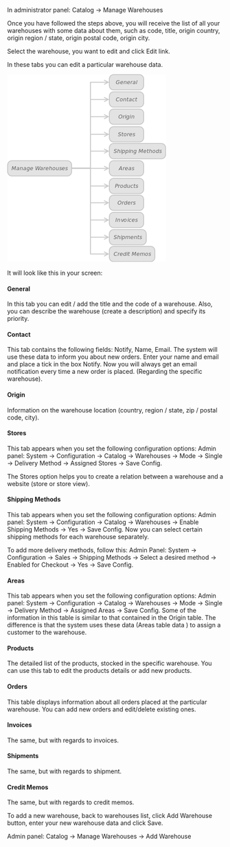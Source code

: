 In administrator panel: Catalog -> Manage Warehouses

Once you have followed the steps above, you will receive the list of all your warehouses with some data about them, such as code, title, origin country, origin region / state, origin postal code, origin city.

Select the warehouse, you want to edit and click Edit link.

In these tabs you can edit a particular warehouse data.

![Figure 6.1. Tabs for editing](Warehouse_Figure_6_1.png)


It will look like this in your screen:

#### General

In this tab you can edit / add the title and the code of a warehouse. Also, you can describe the warehouse (create a description) and specify its priority.

 
#### Contact

This tab contains the following fields: Notify, Name, Email. The system will use these data to inform you about new orders. Enter your name and email and place a tick in the box Notify. Now you will always get an email notification every time a new order is placed. (Regarding the specific warehouse).

 
#### Origin

Information on the warehouse location (country, region / state, zip / postal code, city).

 
#### Stores

This tab appears when you set the following configuration options: Admin panel: System -> Configuration -> Catalog -> Warehouses -> Mode -> Single -> Delivery Method -> Assigned Stores -> Save Config.

The Stores option helps you to create a relation between a warehouse and a website (store or store view).

 
#### Shipping Methods

This tab appears when you set the following configuration options: Admin panel: System -> Configuration -> Catalog -> Warehouses -> Enable Shipping Methods -> Yes -> Save Config. Now you can select certain shipping methods for each warehouse separately.

To add more delivery methods, follow this: Admin Panel: System -> Configuration -> Sales -> Shipping Methods -> Select a desired method -> Enabled for Checkout -> Yes -> Save Config.

 
#### Areas

This tab appears when you set the following configuration options: Admin panel: System -> Configuration -> Catalog -> Warehouses -> Mode -> Single -> Delivery Method -> Assigned Areas -> Save Config. Some of the information in this table is similar to that contained in the Origin table. The difference is that the system uses these data (Areas table data ) to assign a customer to the warehouse.

 
#### Products

The detailed list of the products, stocked in the specific warehouse. You can use this tab to edit the products details or add new products.

 
#### Orders

This table displays information about all orders placed at the particular warehouse. You can add new orders and edit/delete existing ones.

 
#### Invoices

The same, but with regards to invoices.

 
#### Shipments

The same, but with regards to shipment.

 
#### Credit Memos

The same, but with regards to credit memos.


To add a new warehouse, back to warehouses list, click Add Warehouse button, enter your new warehouse data and click Save.

Admin panel: Catalog -> Manage Warehouses -> Add Warehouse
